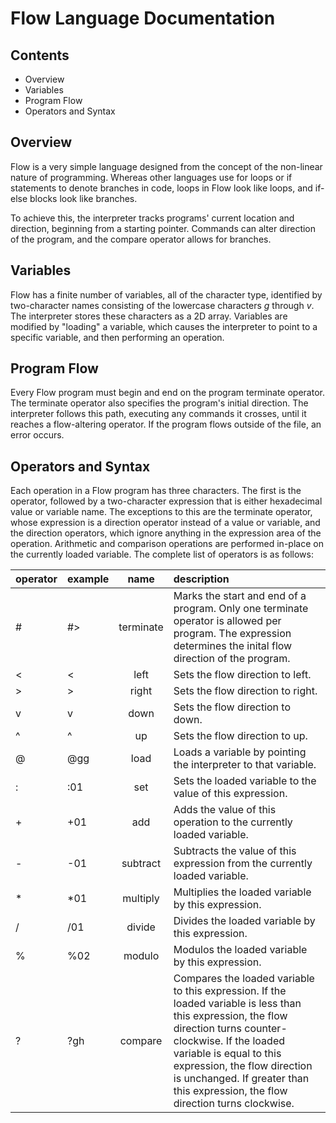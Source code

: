 # Flow Language Documentation

## Contents
* Overview
* Variables
* Program Flow
* Operators and Syntax

## Overview

Flow is a very simple language designed from the concept of the non-linear nature of programming. Whereas other languages use for loops or if statements to denote branches in code, loops in Flow look like loops, and if-else blocks look like branches.

To achieve this, the interpreter tracks programs' current location and direction, beginning from a starting pointer. Commands can alter direction of the program, and the compare operator allows for branches.

## Variables

Flow has a finite number of variables, all of the character type, identified by two-character names consisting of the lowercase characters _g_ through _v_. The interpreter stores these characters as a 2D array. Variables are modified by "loading" a variable, which causes the interpreter to point to a specific variable, and then performing an operation.

## Program Flow

Every Flow program must begin and end on the program terminate operator. The terminate operator also specifies the program's initial direction. The interpreter follows this path, executing any commands it crosses, until it reaches a flow-altering operator. If the program flows outside of the file, an error occurs.

## Operators and Syntax

Each operation in a Flow program has three characters. The first is the operator, followed by a two-character expression that is either hexadecimal value or variable name. The exceptions to this are the terminate operator, whose expression is a direction operator instead of a value or variable, and the direction operators, which ignore anything in the expression area of the operation. Arithmetic and comparison operations are performed in-place on the currently loaded variable. The complete list of operators is as follows:

| operator | example | name | description |
| :------- | :------ |:----:| :---------- |
| # | #>  | terminate | Marks the start and end of a program. Only one terminate operator is allowed per program. The expression determines the inital flow direction of the program.|
| < | <   | left | Sets the flow direction to left. |
| > | >   | right | Sets the flow direction to right. |
| v | v   | down | Sets the flow direction to down. |
| ^ | ^   | up | Sets the flow direction to up. |
| @ | @gg | load | Loads a variable by pointing the interpreter to that variable. |
| : | :01 | set | Sets the loaded variable to the value of this expression. |
| + | +01 | add | Adds the value of this operation to the currently loaded variable. |
| - | -01 | subtract | Subtracts the value of this expression from the currently loaded variable. |
| * | *01 | multiply | Multiplies the loaded variable by this expression. |
| / | /01 | divide | Divides the loaded variable by this expression. |
| % | %02 | modulo | Modulos the loaded variable by this expression. |
| ? | ?gh | compare | Compares the loaded variable to this expression. If the loaded variable is less than this expression, the flow direction turns counter-clockwise. If the loaded variable is equal to this expression, the flow direction is unchanged. If greater than this expression, the flow direction turns clockwise. |